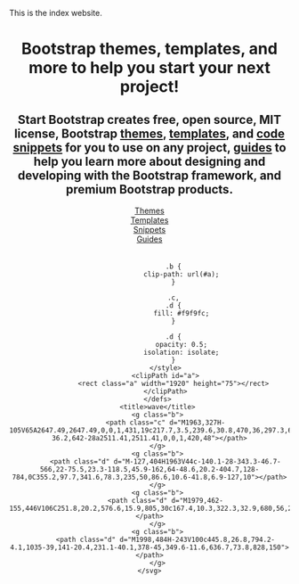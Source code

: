 This is the index website.

<link href="https://maxcdn.bootstrapcdn.com/font-awesome/4.7.0/css/font-awesome.min.css" rel="stylesheet">
<header class="masthead">
    <div class="container">
        <div class="row align-items-center">
            <div class="col-lg-7 py-5">
                <h1 class="mb-4">Bootstrap themes, templates, and more to help you start your next project!</h1>
                <h2 class="m-0">Start Bootstrap creates free, open source, MIT license, Bootstrap <a href="/themes">themes</a>, <a href="/templates">templates</a>, and <a href="/snippets">code snippets</a> for you to use on any project, <a href="/guides">guides</a> to help you learn more about designing and developing with the Bootstrap framework, and premium Bootstrap products.</h2>
            </div>
            <div class="col-lg-5">
                <div class="py-5 px-4 masthead-cards">
                    <div class="d-flex">
                        <a href="#" class="w-50 pr-3 pb-4">
                            <div class="card border-0 border-bottom-red shadow-lg shadow-hover">
                                <div class="card-body text-center">
                                    <div class="text-center">
                                        <i class="fa fa-pencil fa-4x my-2"></i>
                                    </div>
                                    Themes
                                </div>
                            </div>
                        </a>
                        <a href="#" class="w-50 pl-3 pb-4">
                            <div class="card border-0 border-bottom-blue shadow-lg shadow-hover">
                                <div class="card-body text-center">
                                    <div class="text-center">
                                        <i class="fa fa-th fa-4x my-2"></i>
                                    </div>
                                    Templates
                                </div>
                            </div>
                        </a>
                    </div>
                    <div class="d-flex">
                        <a href="#" class="w-50 pr-3">
                            <div class="card border-0 border-bottom-yellow shadow-lg shadow-hover">
                                <div class="card-body text-center">
                                    <div class="text-center">
                                        <i class="fa fa-4x fa-code my-2"></i>
                                    </div>
                                    Snippets
                                </div>
                            </div>
                        </a>
                        <a href="#" class="w-50 pl-3">
                            <div class="card border-0 border-bottom-green shadow-lg shadow-hover">
                                <div class="card-body text-center">
                                    <div class="text-center">
                                        <i class="fa fa-4x fa-list my-2"></i>
                                    </div>
                                    Guides
                                </div>
                            </div>
                        </a>
                    </div>
                    <div class="shape"></div>
                </div>
            </div>
        </div>
    </div>
    <svg style="pointer-events: none" class="wave" width="100%" height="50px" preserveAspectRatio="none" xmlns="http://www.w3.org/2000/svg" xmlns:xlink="http://www.w3.org/1999/xlink" viewBox="0 0 1920 75">
        <defs>
            <style>
                .a {
                    fill: none;
                }
                
                .b {
                    clip-path: url(#a);
                }
                
                .c,
                .d {
                    fill: #f9f9fc;
                }
                
                .d {
                    opacity: 0.5;
                    isolation: isolate;
                }
            </style>
            <clipPath id="a">
                <rect class="a" width="1920" height="75"></rect>
            </clipPath>
        </defs>
        <title>wave</title>
        <g class="b">
            <path class="c" d="M1963,327H-105V65A2647.49,2647.49,0,0,1,431,19c217.7,3.5,239.6,30.8,470,36,297.3,6.7,367.5-36.2,642-28a2511.41,2511.41,0,0,1,420,48"></path>
        </g>
        <g class="b">
            <path class="d" d="M-127,404H1963V44c-140.1-28-343.3-46.7-566,22-75.5,23.3-118.5,45.9-162,64-48.6,20.2-404.7,128-784,0C355.2,97.7,341.6,78.3,235,50,86.6,10.6-41.8,6.9-127,10"></path>
        </g>
        <g class="b">
            <path class="d" d="M1979,462-155,446V106C251.8,20.2,576.6,15.9,805,30c167.4,10.3,322.3,32.9,680,56,207,13.4,378,20.3,494,24"></path>
        </g>
        <g class="b">
            <path class="d" d="M1998,484H-243V100c445.8,26.8,794.2-4.1,1035-39,141-20.4,231.1-40.1,378-45,349.6-11.6,636.7,73.8,828,150"></path>
        </g>
    </svg>
</header>